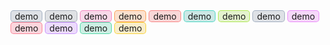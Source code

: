 <!-- bg-teal-500/20 border-teal-400/80  按照这个比例来 -->
<style>
.btn {
  display: inline-block;
  padding: 0px 6px; 
  font-size: 14px; 
  border: 1.5px solid;
  border-radius: 5px;
}
/* Slate */
.slate-class {
  background-color: rgba(100, 116, 139, 0.2); /* Tailwind 的 slate-500 */
  border-color: rgba(148, 163, 184, 0.8); /* Tailwind 的 slate-400 */
}

/* Gray */
.gray-class {
  background-color: rgba(107, 114, 128, 0.2); /* Tailwind 的 gray-500 */
  border-color: rgba(156, 163, 175, 0.8); /* Tailwind 的 gray-400 */
}

/* Zinc */
.zinc-class {
  background-color: rgba(113, 113, 122, 0.2); /* Tailwind 的 zinc-500 */
  border-color: rgba(161, 161, 170, 0.8); /* Tailwind 的 zinc-400 */
}

/* Neutral */
.neutral-class {
  background-color: rgba(115, 115, 115, 0.2); /* Tailwind 的 neutral-500 */
  border-color: rgba(163, 163, 163, 0.8); /* Tailwind 的 neutral-400 */
}

/* Stone */
.stone-class {
  background-color: rgba(120, 113, 108, 0.2); /* Tailwind 的 stone-500 */
  border-color: rgba(168, 162, 158, 0.8); /* Tailwind 的 stone-400 */
}

/* Red */
.red-class {
  background-color: rgba(239, 68, 68, 0.2); /* Tailwind 的 red-500 */
  border-color: rgba(248, 113, 113, 0.8); /* Tailwind 的 red-400 */
}

/* Orange */
.orange-class {
  background-color: rgba(249, 115, 22, 0.2); /* Tailwind 的 orange-500 */
  border-color: rgba(251, 146, 60, 0.8); /* Tailwind 的 orange-400 */
}

/* Amber */
.amber-class {
  background-color: rgba(245, 158, 11, 0.2); /* Tailwind 的 amber-500 */
  border-color: rgba(252, 211, 77, 0.8); /* Tailwind 的 amber-400 */
}

/* Yellow */
.yellow-class {
  background-color: rgba(234, 179, 8, 0.2); /* Tailwind 的 yellow-500 */
  border-color: rgba(250, 204, 21, 0.8); /* Tailwind 的 yellow-400 */
}

/* Lime */
.lime-class {
  background-color: rgba(132, 204, 22, 0.2); /* Tailwind 的 lime-500 */
  border-color: rgba(163, 230, 53, 0.8); /* Tailwind 的 lime-400 */
}

/* Green */
.green-class {
  background-color: rgba(16, 185, 129, 0.2); /* Tailwind 的 green-500 */
  border-color: rgba(52, 211, 153, 0.8); /* Tailwind 的 green-400 */
}

/* Emerald */
.emerald-class {
  background-color: rgba(5, 150, 105, 0.2); /* Tailwind 的 emerald-500 */
  border-color: rgba(16, 185, 129, 0.8); /* Tailwind 的 emerald-400 */
}

/* Teal */
.teal-class {
  background-color: rgba(13, 148, 136, 0.2); /* Tailwind 的 teal-500 */
  border-color: rgba(45, 212, 191, 0.8); /* Tailwind 的 teal-400 */
}

/* Cyan */
.cyan-class {
  background-color: rgba(6, 182, 212, 0.2); /* Tailwind 的 cyan-500 */
  border-color: rgba(34, 211, 238, 0.8); /* Tailwind 的 cyan-400 */
}

/* Sky */
.sky-class {
  background-color: rgba(14, 165, 233, 0.2); /* Tailwind 的 sky-500 */
  border-color: rgba(56, 189, 248, 0.8); /* Tailwind 的 sky-400 */
}

/* Blue */
.blue-class {
  background-color: rgba(59, 130, 246, 0.2); /* Tailwind 的 blue-500 */
  border-color: rgba(96, 165, 250, 0.8); /* Tailwind 的 blue-400 */
}

/* Indigo */
.indigo-class {
  background-color: rgba(99, 102, 241, 0.2); /* Tailwind 的 indigo-500 */
  border-color: rgba(129, 140, 248, 0.8); /* Tailwind 的 indigo-400 */
}

/* Violet */
.violet-class {
  background-color: rgba(139, 92, 246, 0.2); /* Tailwind 的 violet-500 */
  border-color: rgba(167, 139, 250, 0.8); /* Tailwind 的 violet-400 */
}

/* Purple */
.purple-class {
  background-color: rgba(168, 85, 247, 0.2); /* Tailwind 的 purple-500 */
  border-color: rgba(192, 132, 252, 0.8); /* Tailwind 的 purple-400 */
}

/* Fuchsia */
.fuchsia-class {
  background-color: rgba(217, 70, 239, 0.2); /* Tailwind 的 fuchsia-500 */
  border-color: rgba(232, 121, 249, 0.8); /* Tailwind 的 fuchsia-400 */
}

/* Pink */
.pink-class {
  background-color: rgba(236, 72, 153, 0.2); /* Tailwind 的 pink-500 */
  border-color: rgba(244, 114, 182, 0.8); /* Tailwind 的 pink-400 */
}

/* Rose */
.rose-class {
  background-color: rgba(244, 63, 94, 0.2); /* Tailwind 的 rose-500 */
  border-color: rgba(251, 113, 133, 0.8); /* Tailwind 的 rose-400 */
}
</style>

<div class="btn slate-class">demo</div>
<div class="btn gray-class">demo</div>
<div class="btn pink-class">demo</div>
<div class="btn orange-class">demo</div>
<div class="btn red-class">demo</div>
<div class="btn teal-class">demo</div>
<div class="btn lime-class">demo</div>
<div class="btn slate-class">demo</div>
<div class="btn fuchsia-class">demo</div>
<div class="btn rose-class">demo</div>
<div class="btn purple-class">demo</div>
<div class="btn green-class">demo</div>
<div class="btn yellow-class">demo</div>